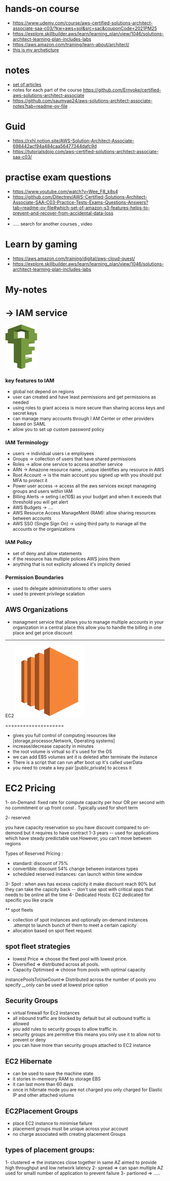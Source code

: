 

# hands-on course 
- https://www.udemy.com/course/aws-certified-solutions-architect-associate-saa-c03/?kw=aws+sol&src=sac&couponCode=2021PM25
- https://explore.skillbuilder.aws/learn/learning_plan/view/1046/solutions-architect-learning-plan-includes-labs
- https://aws.amazon.com/training/learn-about/architect/
- [this is my archeticture](https://aws.amazon.com/architecture/this-is-my-architecture/?tma.sort-by=item.additionalFields.airDate&tma.sort-order=desc&awsf.category=*all&awsf.industry=*all&awsf.language=*all&awsf.show=*all&awsf.product=*all)

# notes 
- [set of articles](https://chloemcateer.medium.com/aws-solution-architect-associate-exam-study-notes-b6c5884ee500)
- notes for each part of the course https://github.com/Ernyoke/certified-aws-solutions-architect-associate
- https://github.com/saumyap24/aws-solutions-architect-associate-notes?tab=readme-ov-file


# Guid 
- https://rxhl.notion.site/AWS-Solution-Architect-Associate-698442acf94a484caa56477344dafc9d
- https://tutorialsdojo.com/aws-certified-solutions-architect-associate-saa-c03/

# practise exam questions
- https://www.youtube.com/watch?v=Wee_F8_k8s4
- https://github.com/Ditectrev/AWS-Certified-Solutions-Architect-Associate-SAA-C03-Practice-Tests-Exams-Questions-Answers?tab=readme-ov-file#which-set-of-amazon-s3-features-helps-to-prevent-and-recover-from-accidental-data-loss
- 
- ..... search for another courses , video


# Learn by gaming
- https://aws.amazon.com/training/digital/aws-cloud-quest/
- https://explore.skillbuilder.aws/learn/learning_plan/view/1046/solutions-architect-learning-plan-includes-labs

# My-notes 

-> IAM service
==================
![Logo](https://raw.githubusercontent.com/FoushWare/aws-bookmark/master/1_nQuYpC8oelxaqke2VXPw2w.webp?token=GHSAT0AAAAAACUSL73VFTRFIOX7JZNDYHGSZVUVAMA)

### key features to IAM 
 - global not depend on regions
 - user can created and have least permissions and get permissions as needed
 - using roles to grant access is more secure than sharing access keys and secret keys
 - can manage many accounts through I AM Center or other providers based on SAML
 - allow you to set up custom password policy

### IAM Terminology 
- users -> individual users i.e employees
- Groups -> collection of users that have shared permissions
- Roles -> allow one service to access another service
- ARN   -> Amazone resource name , unique identifies any resource in AWS 
- Root Account -> is the main account you signed up with you should put MFA to protect it 
- Power user access -> access all the aws services except  manageing groups and users within IAM
- Billing Alerts -> seting i.e(10$) as your budget and when it exceeds that threshold you will get alert 
- AWS Budgets -> ....
- AWS Resource Access ManageMent (RAM): allow sharing resources between accounts
- AWS SSO (Single Sign On) -> using third party to manage all the accounts or the organizations

### IAM Policy
- set of deny and allow statements
- if the resource has multiple polices AWS joins them
- anything that is not explicity allowed it's implicity denied

### Permission Boundaries
- used to delegate administrations to other users
- used to prevent privilege scalation

## AWS Organizations
- managment service that allows you to manage multiple accounts in your organization in a central place this allow you to handle the billing in one place and get price discount

----------------------------------------------------------------------------------------

EC2 
![Logo](https://raw.githubusercontent.com/FoushWare/aws-bookmark/master/1_joI3hN7W6ZtT-xda7Mp8Bw.webp?token=GHSAT0AAAAAACUSL73UEN5C4I3K675JJSZAZVUU7TA)

====================
- gives you full control of computing resources like [storage,processor,Network, Operating systems]
- increase/decrease capacity in minutes
- the root volume is virtual so it's used for the OS
- we can add EBS volumes ant it is deleted after terminate the instance
- There is a script that can run after boot up it's called userData
- you need to create a key pair [public,private] to access it

EC2 Pricing
============
1- on-Demand:
fixed rate for compute capacity per hour OR per second with no commitment or up front const . Typically used for short term 

2- reserved:

you have capacity reservation so you have discount compared to on-demond but it requires to have contract 1-3 years -- used for applications which have steady predictable use.However, you can't move between regions 

Types of Reserved Pricing :

- standard: discount of 75%
- convertible: discount 54% change between instances types
- scheduled reserved instances: can launch within time window



3- Spot : when aws has excess capicity it make discount reach 90% but they can take the capicity back -- don't use spot with critical apps that needs to be online all the time 
4- Dedicated Hosts: EC2 dedicated for specific you like oracle 

** spot fleets
- collection of spot instances and optionally on-demand instances .attempt to launch bunch of them to meet a certain capicity
- allocation based on spot fleet request

## spot fleet strategies 
- lowest Price => choose the fleet pool with lowest price.
- Diversified  =>  distributed across all pools.
- Capacity Optimised => choose from pools with optimal capacity

instancePoolsToUseCount=> Distributed across the number of pools you specify __only can be used at lowest price option

## Security Groups
- virtual firewall for Ec2 instances
- all inbound traffic are blocked by default but all outbound traffic is allowed
- you add rules to security groups to allow traffic in.
- security groups are permitive this means you only use it to allow not to prevent or deny
- you can have more than security groups attached to EC2 instance

## EC2 Hibernate
- can be used to save the machine state
- it stories in-memeory RAM to storage EBS
- it can last more than 60 days
- once in hibrnate mode you are not charged you only charged for Elastic IP and other attached volums 

## EC2Placement Groups
- place EC2 instance to minimise failure
- placement groups must be unique across your account
- no charge associated with creating placement Groups

## types of placement groups:

1- clustered => the instances close together in same AZ aimed to provide high throughput and low network latency
2- spread  => can span multiple AZ used for smalll number of application to prevent failure 
3- partioned => .....










